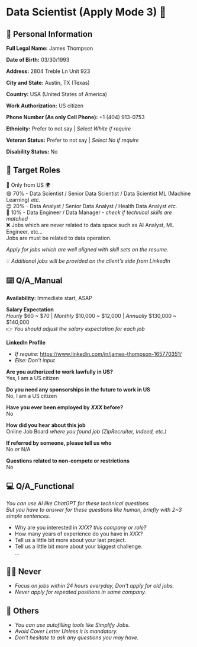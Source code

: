 # Data Scientist (Apply Mode 3) 📃

## 👤 Personal Information

**Full Legal Name:** James Thompson

**Date of Birth:** 03/30/1993

**Address:** 2804 Treble Ln Unit 923

**City and State:** Austin, TX (Texas)

**Country:** USA (United States of America)

**Work Authorization:** US citizen

**Phone Number (As only Cell Phone):** +1 (404) 913-0753

**Ethnicity:** Prefer to not say | *Select White if require*

**Veteran Status:** Prefer to not say | *Select No if require*

**Disability Status:** No


## 🎯 Target Roles

🫵 Only from US 🌍\
😄 70% - Data Scientist / Senior Data Scientist / Data Scientist ML (Machine Learning) *etc.*\
😊 20% - Data Analyst / Senior Data Analyst / Health Data Analyst *etc.*\
🙂 10% - Data Engineer / Data Manager - *check if technical skills are matched*\
❌ Jobs which are never related to data space such as AI Analyst, ML Engineer, etc...\
Jobs are must be related to data operation.

*Apply for jobs which are well aligned with skill sets on the resume.*

💡 *Additional jobs will be provided on the client's side from LinkedIn*


## ⌨️ Q/A_Manual

**Availability:** Immediate start, ASAP

**Salary Expectation**\
*Hourly* $60 ~ $70 | 
*Monthly* $10,000 ~ $12,000 | 
*Annually* $130,000 ~ $140,000\
👉 *You should adjust the salary expectation for each job*

**LinkedIn Profile**
- *If require:* https://www.linkedin.com/in/james-thompson-165770351/
- *Else: Don't input*

**Are you authorized to work lawfully in US?**\
Yes, I am a US citizen

**Do you need any sponsorships  in the future to work in US**\
No, I am a US citizen

**Have you ever been employed by *XXX* before?**\
No

**How did you hear about this job**\
Online Job Board *where you found job (ZipRecruiter, Indeed, etc.)*

**If referred by someone, please tell us who**\
No *or* N/A

**Questions related to non-compete or restrictions**\
No

## 💻 Q/A_Functional
*You can use AI like ChatGPT for these technical questions.*\
*But you have to answer for these questions like human, briefly with 2~3 simple sentences.*
- Why are you interested in *XXX*? *this company or role?*
- How many years of experience do you have in *XXX*?
- Tell us a little bit more about your last project.
- Tell us a little bit more about your biggest challenge.\
*...*

## 🙅‍♂️ Never
- *Focus on jobs within 24 hours everyday, Don't apply for old jobs.*
- *Never apply for repeated positions in same company.*

## 💭 Others
- *You can use autofilling tools like Simplify Jobs.*
- *Avoid Cover Letter Unless it is mandatory.*
- *Don't hesitate to ask any questions you may have.*